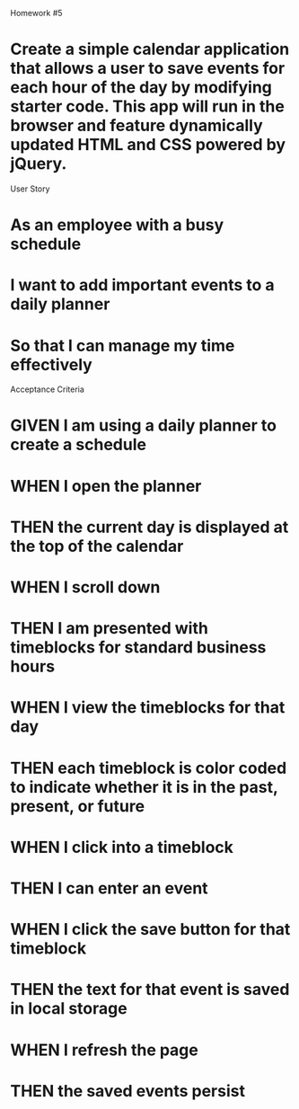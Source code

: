 Homework #5
# Create a simple calendar application that allows a user to save events for each hour of the day by modifying starter code. This app will run in the browser and feature dynamically updated HTML and CSS powered by jQuery.

User Story
# As an employee with a busy schedule
# I want to add important events to a daily planner
# So that I can manage my time effectively

Acceptance Criteria
# GIVEN I am using a daily planner to create a schedule
# WHEN I open the planner
# THEN the current day is displayed at the top of the calendar
# WHEN I scroll down
# THEN I am presented with timeblocks for standard business hours
# WHEN I view the timeblocks for that day
# THEN each timeblock is color coded to indicate whether it is in the past, present, or future
# WHEN I click into a timeblock
# THEN I can enter an event
# WHEN I click the save button for that timeblock
# THEN the text for that event is saved in local storage
# WHEN I refresh the page
# THEN the saved events persist

